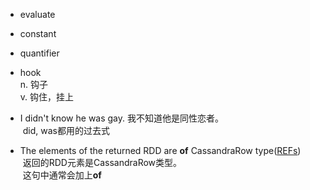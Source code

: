 + evaluate  
+ constant  
+ quantifier  
+ hook  
  n. 钩子  
  v. 钩住，挂上
+ I didn't know he was gay. 我不知道他是同性恋者。  
  did, was都用的过去式  
  
+ The elements of the returned RDD are **of** CassandraRow type([REFs](https://github.com/datastax/spark-cassandra-connector/blob/master/doc/7_java_api.md))  
  返回的RDD元素是CassandraRow类型。  
  这句中通常会加上**of**

